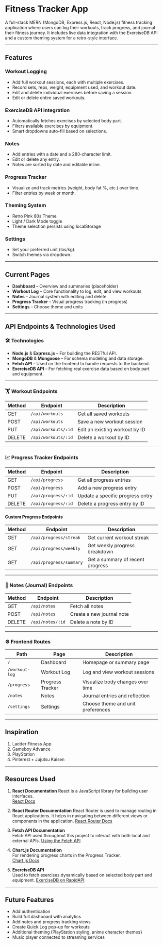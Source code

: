 
# Fitness Tracker App

A full-stack MERN (MongoDB, Express.js, React, Node.js) fitness tracking application where users can log their workouts, track progress, and journal their fitness journey. It includes live data integration with the ExerciseDB API and a custom theming system for a retro-style interface.

---

## Features

### Workout Logging
- Add full workout sessions, each with multiple exercises.
- Record sets, reps, weight, equipment used, and workout date.
- Edit and delete individual exercises before saving a session.
- Edit or delete entire saved workouts.

### ExerciseDB API Integration
- Automatically fetches exercises by selected body part.
- Filters available exercises by equipment.
- Smart dropdowns auto-fill based on selections.

### Notes
- Add entries with a date and a 280-character limit.
- Edit or delete any entry.
- Notes are sorted by date and editable inline.

### Progress Tracker
- Visualize and track metrics (weight, body fat %, etc.) over time.
- Filter entries by week or month.

### Theming System
- Retro Pink 80s Theme
- Light / Dark Mode toggle
- Theme selection persists using localStorage

### Settings
- Set your preferred unit (lbs/kg).
- Switch themes via dropdown.

---

## Current Pages

- **Dashboard** – Overview and summaries (placeholder)
- **Workout Log** – Core functionality to log, edit, and view workouts
- **Notes** – Journal system with editing and delete
- **Progress Tracker** – Visual progress tracking (in progress)
- **Settings** – Choose theme and units

---

## API Endpoints & Technologies Used

### 🛠️ Technologies
- **Node.js** & **Express.js** – For building the RESTful API.
- **MongoDB** & **Mongoose** – For schema modeling and data storage.
- **Fetch API** – Used on the frontend to handle requests to the backend.
- **ExerciseDB API** – For fetching real exercise data based on body part and equipment.

---

### 🏋️ Workout Endpoints

| Method | Endpoint            | Description                       |
|--------|---------------------|-----------------------------------|
| GET    | `/api/workouts`     | Get all saved workouts            |
| POST   | `/api/workouts`     | Save a new workout session        |
| PUT    | `/api/workouts/:id` | Edit an existing workout by ID    |
| DELETE | `/api/workouts/:id` | Delete a workout by ID            |

---

### 📈 Progress Tracker Endpoints

| Method | Endpoint              | Description                          |
|--------|-----------------------|--------------------------------------|
| GET    | `/api/progress`       | Get all progress entries             |
| POST   | `/api/progress`       | Add a new progress entry             |
| PUT    | `/api/progress/:id`   | Update a specific progress entry     |
| DELETE | `/api/progress/:id`   | Delete a progress entry by ID        |

#### Custom Progress Endpoints

| Method | Endpoint                    | Description                          |
|--------|-----------------------------|--------------------------------------|
| GET    | `/api/progress/streak`      | Get current workout streak           |
| GET    | `/api/progress/weekly`      | Get weekly progress breakdown        |
| GET    | `/api/progress/summary`     | Get a summary of recent progress     |

---

### 📝 Notes (Journal) Endpoints

| Method | Endpoint        | Description               |
|--------|------------------|---------------------------|
| GET    | `/api/notes`     | Fetch all notes           |
| POST   | `/api/notes`     | Create a new journal note |
| DELETE | `/api/notes/:id` | Delete a note by ID       |

---

### ⚙️ Frontend Routes

| Path           | Page             | Description                        |
|----------------|------------------|------------------------------------|
| `/`            | Dashboard        | Homepage or summary page           |
| `/workout-log` | Workout Log      | Log and view workout sessions      |
| `/progress`    | Progress Tracker | Visualize body changes over time   |
| `/notes`       | Notes            | Journal entries and reflection     |
| `/settings`    | Settings         | Choose theme and unit preferences  |


---

## Inspiration

1. Ladder Fitness App
2. Gameboy Advance
3. PlayStation
4. Pinterest + Jujutsu Kaisen

---

## Resources Used

1. **React Documentation**
   React is a JavaScript library for building user interfaces.  
   [React Docs](https://reactjs.org/docs/getting-started.html)  

2. **React Router Documentation**
   React Router is used to manage routing in React applications. It helps in navigating between different views or components in the application.
   [React Router Docs](https://reactrouter.com/en/main/start/tutorial)  

4. **Fetch API Documentation**  
   Fetch API used throughout this project to interact with both local and external APIs.
   [Using the Fetch API](https://developer.mozilla.org/en-US/docs/Web/API/Fetch_API/Using_Fetch)

6. **Chart.js Documentation**  
   For rendering progress charts in the Progress Tracker.  
   [Chart.js Docs](https://www.chartjs.org/docs/latest/)

7. **ExerciseDB API**  
   Used to fetch exercises dynamically based on selected body part and equipment.
   [ExerciseDB on RapidAPI](https://rapidapi.com/justin-WFnsXH_t6/api/exercisedb)  

---

## Future Features

- Add authentication
- Build full dashboard with analytics
- Add notes and progress tracking views
- Create Quick Log pop-up for workouts
- Additional theming (PlayStation styling, anime character themes}
- Music player connected to streaming services

